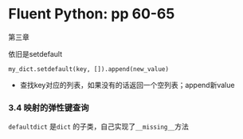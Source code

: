 # Fluent Python: pp 60-65

第三章

依旧是setdefault

`my_dict.setdefault(key, []).append(new_value)`

- 查找key对应的列表，如果没有的话返回一个空列表；append新value



### 3.4 映射的弹性键查询

`defaultdict` 是`dict` 的子类，自己实现了`__missing__`方法

